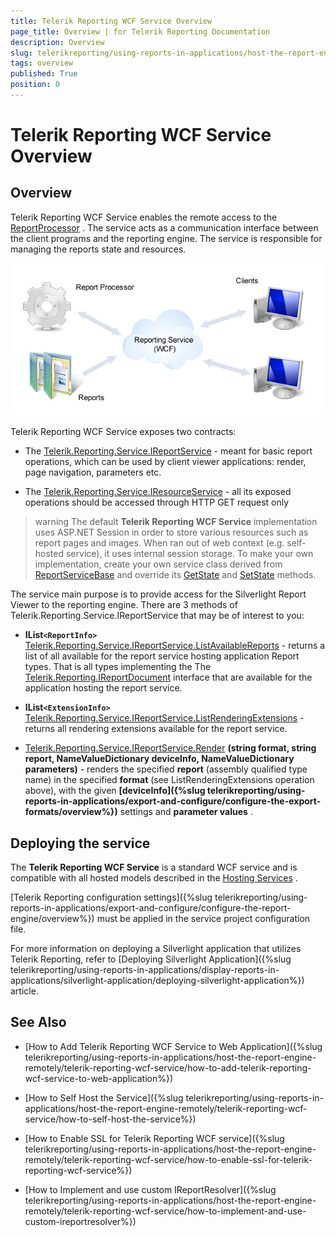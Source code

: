 ```yaml
---
title: Telerik Reporting WCF Service Overview
page_title: Overview | for Telerik Reporting Documentation
description: Overview
slug: telerikreporting/using-reports-in-applications/host-the-report-engine-remotely/telerik-reporting-wcf-service/overview
tags: overview
published: True
position: 0
---
```


# Telerik Reporting WCF Service Overview



## Overview

Telerik Reporting WCF Service enables the           remote access to the  [ReportProcessor](/reporting/api/Telerik.Reporting.Processing.ReportProcessor) . The service           acts as a communication interface between the client programs and the reporting engine. The service is responsible for managing the reports state and resources.           

  ![](images/WCFService.png)

Telerik Reporting WCF Service exposes two contracts:

* The  [Telerik.Reporting.Service.IReportService](/reporting/api/Telerik.Reporting.Service.IReportService)                - meant for basic report operations, which can be used by client               viewer applications: render, page navigation, parameters etc.             

* The  [Telerik.Reporting.Service.IResourceService](/reporting/api/Telerik.Reporting.Service.IResourceService)                - all its exposed operations should be accessed through HTTP GET request only             

>warning The default  __Telerik Reporting WCF Service__  implementation uses ASP.NET Session in order to store various resources such as report pages             and images. When ran out of web context (e.g. self-hosted service), it uses internal session storage. To make your own implementation, create your own service class derived from  [ReportServiceBase](/reporting/api/Telerik.Reporting.Service.ReportServiceBase)              and override its  [GetState](/reporting/api/Telerik.Reporting.Service.ReportServiceBase#Telerik_Reporting_Service_ReportServiceBase_GetState_System_String_)  and  [SetState](/reporting/api/Telerik.Reporting.Service.ReportServiceBase#Telerik_Reporting_Service_ReportServiceBase_SetState_System_String_System_Object_)  methods.           


The service main purpose is to provide access for the Silverlight Report Viewer to the reporting engine. There are 3 methods of Telerik.Reporting.Service.IReportService that may be of interest to you:         

* __IList```<ReportInfo>```__  [Telerik.Reporting.Service.IReportService.ListAvailableReports](/reporting/api/Telerik.Reporting.Service.IReportService#Telerik_Reporting_Service_IReportService_ListAvailableReports)                - returns a list of all available for the report service hosting               application Report types. That is all types implementing the               The  [Telerik.Reporting.IReportDocument](/reporting/api/Telerik.Reporting.IReportDocument)                interface that are available for the application hosting the               report service.             

* __IList```<ExtensionInfo>```__  [Telerik.Reporting.Service.IReportService.ListRenderingExtensions](/reporting/api/Telerik.Reporting.Service.IReportService#Telerik_Reporting_Service_IReportService_ListRenderingExtensions)                - returns all rendering extensions available for the report service.             

*  [Telerik.Reporting.Service.IReportService.Render](/reporting/api/Telerik.Reporting.Service.IReportService#Telerik_Reporting_Service_IReportService_Render_System_String_System_String_Telerik_Reporting_Service_NameValueDictionary_Telerik_Reporting_Service_NameValueDictionary_) __(string format, string report, NameValueDictionary deviceInfo, NameValueDictionary parameters)__                - renders the specified __report__  (assembly               qualified type name) in the specified __format__                (see ListRenderingExtensions operation above), with the given               __[deviceInfo]({%slug telerikreporting/using-reports-in-applications/export-and-configure/configure-the-export-formats/overview%})__                settings and __parameter values__ .             

## Deploying the service

The __Telerik Reporting WCF Service__  is a standard WCF service and is compatible with all hosted models described in the  [Hosting Services](http://msdn.microsoft.com/en-us/library/ms730158) .         

[Telerik Reporting configuration settings]({%slug telerikreporting/using-reports-in-applications/export-and-configure/configure-the-report-engine/overview%}) must be applied in the service project configuration file.

For more information on deploying a Silverlight application that utilizes Telerik Reporting, refer to [Deploying Silverlight Application]({%slug telerikreporting/using-reports-in-applications/display-reports-in-applications/silverlight-application/deploying-silverlight-application%}) article.         

## See Also


 * [How to Add Telerik Reporting WCF Service to Web Application]({%slug telerikreporting/using-reports-in-applications/host-the-report-engine-remotely/telerik-reporting-wcf-service/how-to-add-telerik-reporting-wcf-service-to-web-application%})

 * [How to Self Host the Service]({%slug telerikreporting/using-reports-in-applications/host-the-report-engine-remotely/telerik-reporting-wcf-service/how-to-self-host-the-service%})

 * [How to Enable SSL for Telerik Reporting WCF service]({%slug telerikreporting/using-reports-in-applications/host-the-report-engine-remotely/telerik-reporting-wcf-service/how-to-enable-ssl-for-telerik-reporting-wcf-service%})

 * [How to Implement and use custom IReportResolver]({%slug telerikreporting/using-reports-in-applications/host-the-report-engine-remotely/telerik-reporting-wcf-service/how-to-implement-and-use-custom-ireportresolver%})
